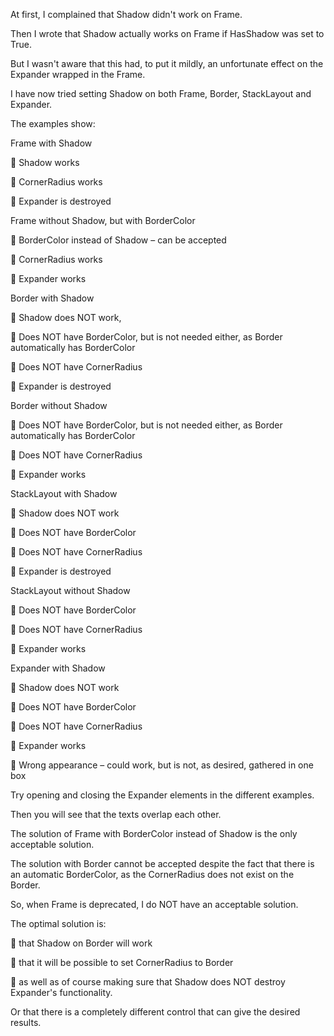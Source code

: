 At first, I complained that Shadow didn't work on Frame.

Then I wrote that Shadow actually works on Frame if HasShadow was set to True.

But I wasn't aware that this had, to put it mildly, an unfortunate effect on the Expander wrapped in the Frame.

I have now tried setting Shadow on both Frame, Border, StackLayout and Expander.

The examples show:

Frame with Shadow

	Shadow works

	CornerRadius works

	Expander is destroyed


Frame without Shadow, but with BorderColor

	BorderColor instead of Shadow – can be accepted

	CornerRadius works

	Expander works


Border with Shadow

	Shadow does NOT work,

	Does NOT have BorderColor, but is not needed either, as Border automatically has BorderColor

	Does NOT have CornerRadius

	Expander is destroyed


Border without Shadow

	Does NOT have BorderColor, but is not needed either, as Border automatically has BorderColor

	Does NOT have CornerRadius

	Expander works


StackLayout with Shadow

	Shadow does NOT work

	Does NOT have BorderColor

	Does NOT have CornerRadius

	Expander is destroyed


StackLayout without Shadow

	Does NOT have BorderColor

	Does NOT have CornerRadius

	Expander works


Expander with Shadow

	Shadow does NOT work

	Does NOT have BorderColor

	Does NOT have CornerRadius

	Expander works

	Wrong appearance – could work, but is not, as desired, gathered in one box


Try opening and closing the Expander elements in the different examples.

Then you will see that the texts overlap each other.

The solution of Frame with BorderColor instead of Shadow is the only acceptable solution.

The solution with Border cannot be accepted despite the fact that there is an automatic BorderColor, as the CornerRadius does not exist on the Border.

So, when Frame is deprecated, I do NOT have an acceptable solution.

The optimal solution is:

	that Shadow on Border will work

	that it will be possible to set CornerRadius to Border 

	as well as of course making sure that Shadow does NOT destroy Expander's functionality.

Or that there is a completely different control that can give the desired results.
 
